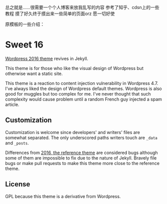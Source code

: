 总之就是……很需要一个个人博客来放我乱写的内容
参考了知乎、cdsn上的一些教程
摸了好久终于摸出来一些简单的页面orz
愿一切好使

原模板的一些介绍：

Sweet 16
========
[Wordpress 2016 theme][2016] revives in Jekyll.

This theme is for those who like the visual design of Wordpress but otherwise
want a static site.

This theme is a reaction to content injection vulnerability in Wordpress 4.7.
I've always liked the design of Wordpress default themes.  Wordpress is also
good for muggles but too complex for me.  I've never thought that such
complexity would cause problem until a random French guy injected a spam
article.

Customization
-------------
Customization is welcome since developers' and writers' files are somewhat
separated.  The only underscored paths writers touch are `_data` and `_posts`.

Differences from [2016, the reference theme][2016] are considered bugs although
some of them are impossible to fix due to the nature of Jekyll.  Bravely file
bugs or make pull requests to make this theme more close to the reference
theme.

License
-------
GPL because this theme is a derivative from Wordpress.

[2016]: https://wordpress.org/themes/twentysixteen/
